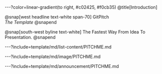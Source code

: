 ---?color=linear-gradient(to right, #c02425, #f0cb35)
@title[Introduction]

@snap[west headline text-white span-70]
GitPitch<br>*The Template*
@snapend

@snap[south-west byline  text-white]
The Fastest Way From Idea To Presentation.
@snapend


---?include=template/md/list-content/PITCHME.md

---?include=template/md/image/PITCHME.md

---?include=template/md/announcement/PITCHME.md
